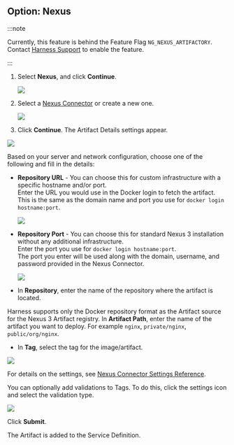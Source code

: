 ## Option: Nexus

:::note

Currently, this feature is behind the Feature Flag `NG_NEXUS_ARTIFACTORY`. Contact [Harness Support](mailto:support@harness.io) to enable the feature.

:::

1. Select **Nexus**, and click **Continue**.

   ![](./static/add-artifacts-for-kubernetes-deployments-04.png)

1. Select a [Nexus Connector](../../../platform/8_Pipelines/w_pipeline-steps-reference/nexus-connector-settings-reference.md) or create a new one.

   ![](./static/add-artifacts-for-kubernetes-deployments-05.png)

2. Click **Continue**. The Artifact Details settings appear.

![](./static/add-artifacts-for-kubernetes-deployments-06.png)

Based on your server and network configuration, choose one of the following and fill in the details:

* **Repository URL** - You can choose this for custom infrastructure with a specific hostname and/or port.  
  Enter the URL you would use in the Docker login to fetch the artifact. This is the same as the domain name and port you use for `docker login hostname:port`.
  
  ![](./static/add-artifacts-for-kubernetes-deployments-07.png)
* **Repository Port** - You can choose this for standard Nexus 3 installation without any additional infrastructure.  
  Enter the port you use for `docker login hostname:port`.  
  The port you enter will be used along with the domain, username, and password provided in the Nexus Connector.
  
  ![](./static/add-artifacts-for-kubernetes-deployments-08.png)
  
*  In **Repository**, enter the name of the repository where the artifact is located.
  
  Harness supports only the Docker repository format as the Artifact source for the Nexus 3 Artifact registry. In **Artifact Path**, enter the name of the artifact you want to deploy. For example `nginx`, `private/nginx`, `public/org/nginx`.
  
*  In **Tag**, select the tag for the image/artifact.
  
  ![](./static/add-artifacts-for-kubernetes-deployments-09.png)
  
  For details on the settings, see [Nexus Connector Settings Reference](../../../platform/8_Pipelines/w_pipeline-steps-reference/nexus-connector-settings-reference.md).
  
  You can optionally add validations to Tags. To do this, click the settings icon and select the validation type.
  
  ![](./static/add-artifacts-for-kubernetes-deployments-10.png)

Click **Submit**.

The Artifact is added to the Service Definition.
